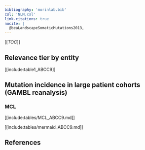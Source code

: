 ```yaml
---
bibliography: 'morinlab.bib'
csl: 'NLM.csl'
link-citations: true
nocite: |
  @beaLandscapeSomaticMutations2013, 
---
```


[[_TOC_]]




## Relevance tier by entity

[[include:table1_ABCC9]]

## Mutation incidence in large patient cohorts (GAMBL reanalysis)

### MCL
[[include:tables/MCL_ABCC9.md]]

[[include:tables/mermaid_ABCC9.md]]

## References


